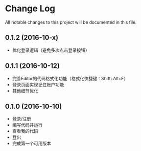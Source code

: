 # Change Log
All notable changes to this project will be documented in this file.

## 0.1.2 (2016-10-x)

- 优化登录逻辑（避免多次点击登录按钮）

## 0.1.1 (2016-10-12)

- 完善Editor的代码格式化功能（格式化快捷键：Shift+Alt+F）
- 登录页面实现记住账户功能
- 其他细节优化

## 0.1.0 (2016-10-10)

- 登录/注册
- 编写代码并运行
- 查看我的代码
- 登出
- 完成第一个可用版本
